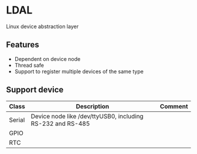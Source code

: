 # LDAL

Linux device abstraction layer 


## Features

- Dependent on device node
- Thread safe
- Support to register multiple devices of the same type



## Support device

| Class  | Description                                                | Comment |
| ------ | ---------------------------------------------------------- | ------- |
| Serial | Device node like /dev/ttyUSB0, including RS-232 and RS-485 |         |
| GPIO   |                                                            |         |
| RTC    |                                                            |         |


